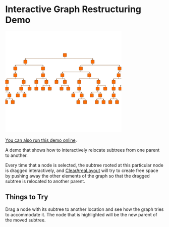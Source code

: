 # Interactive Graph Restructuring Demo

<img src="../../resources/image/interactivegraphrestructuring.png" alt="demo-thumbnail" height="320"/>

[You can also run this demo online](https://live.yworks.com/demos/complete/interactivegraphrestructuring/index.html).

A demo that shows how to interactively relocate subtrees from one parent to another.

Every time that a node is selected, the subtree rooted at this particular node is dragged interactively, and [ClearAreaLayout](https://docs.yworks.com/yfileshtml/#/api/ClearAreaLayout) will try to create free space by pushing away the other elements of the graph so that the dragged subtree is relocated to another parent.

## Things to Try

Drag a node with its subtree to another location and see how the graph tries to accommodate it. The node that is highlighted will be the new parent of the moved subtree.
